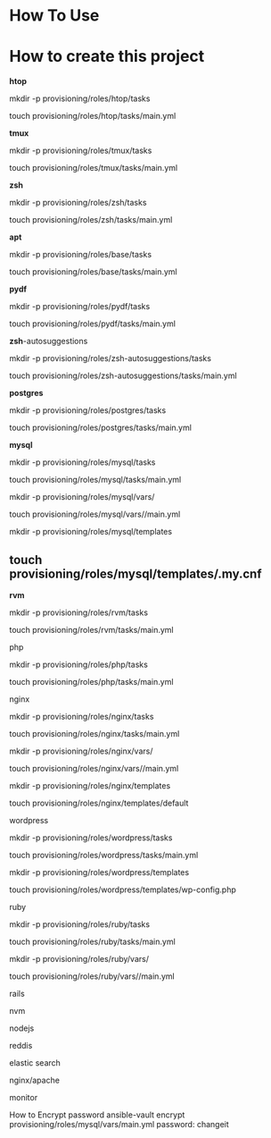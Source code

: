 # How To Use

# How to create this project

**htop**

mkdir -p  provisioning/roles/htop/tasks

touch  provisioning/roles/htop/tasks/main.yml



**tmux**

mkdir -p  provisioning/roles/tmux/tasks

touch  provisioning/roles/tmux/tasks/main.yml

**zsh**

mkdir -p  provisioning/roles/zsh/tasks

touch  provisioning/roles/zsh/tasks/main.yml

**apt**

mkdir -p  provisioning/roles/base/tasks

touch  provisioning/roles/base/tasks/main.yml

**pydf**

mkdir -p  provisioning/roles/pydf/tasks

touch  provisioning/roles/pydf/tasks/main.yml

**zsh**-autosuggestions

mkdir -p  provisioning/roles/zsh-autosuggestions/tasks

touch  provisioning/roles/zsh-autosuggestions/tasks/main.yml

**postgres**

mkdir -p  provisioning/roles/postgres/tasks

touch  provisioning/roles/postgres/tasks/main.yml

**mysql**

mkdir -p  provisioning/roles/mysql/tasks

touch  provisioning/roles/mysql/tasks/main.yml

mkdir -p  provisioning/roles/mysql/vars/

touch  provisioning/roles/mysql/vars//main.yml

mkdir -p  provisioning/roles/mysql/templates

touch provisioning/roles/mysql/templates/.my.cnf
---

**rvm**

mkdir -p  provisioning/roles/rvm/tasks

touch  provisioning/roles/rvm/tasks/main.yml


php

mkdir -p  provisioning/roles/php/tasks

touch  provisioning/roles/php/tasks/main.yml



nginx

mkdir -p  provisioning/roles/nginx/tasks

touch  provisioning/roles/nginx/tasks/main.yml

mkdir -p  provisioning/roles/nginx/vars/

touch  provisioning/roles/nginx/vars//main.yml

mkdir -p  provisioning/roles/nginx/templates

touch provisioning/roles/nginx/templates/default



wordpress

mkdir -p  provisioning/roles/wordpress/tasks

touch  provisioning/roles/wordpress/tasks/main.yml

mkdir -p  provisioning/roles/wordpress/templates

touch provisioning/roles/wordpress/templates/wp-config.php 



ruby

mkdir -p  provisioning/roles/ruby/tasks

touch  provisioning/roles/ruby/tasks/main.yml


mkdir -p  provisioning/roles/ruby/vars/

touch  provisioning/roles/ruby/vars//main.yml


rails

nvm

nodejs



reddis

elastic search

nginx/apache

monitor



How to Encrypt password
ansible-vault encrypt provisioning/roles/mysql/vars/main.yml
password: changeit

